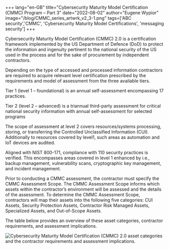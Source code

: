 +++
lang="en-GB"
title="Cybersecurity Maturity Model Certification (CMMC) Program – Part 3"
date="2022-08-02"
author="Eugene Wypior"
image="/blog/CMMC_series_artwrk_v2_3-1.png"
tags=['ABC security','CMMC', 'Cybersecurity Maturity Model Certifications', 'messaging security']
+++

Cybersecurity Maturity Model Certification (CMMC) 2.0 is a certification framework implemented by the US Department of Defence (DoD) to protect the information and ingenuity pertinent to the national security of the US used in the process and for the sake of procurement by independent contractors.

Depending on the type of accessed and processed information contractors are required to acquire relevant level certification prescribed by the requirements and model of assessment from the three available tiers.

Tier 1 (level 1 – foundational) is an annual self-assessment encompassing 17 practices.

Tier 2 (level 2 – advanced) is a triannual third-party assessment for critical national security information with annual self-assessment for selected programs

The scope of assessment at level 2 covers resources/systems processing, storing, or transferring the Controlled Unclassified Information (CUI). Additionally to resources covered by level1, such areas as automation and IoT devices are audited.

Aligned with NIST 800-171, compliance with 110 security practices is verified. This encompasses areas covered in level 1 enhanced by i.e., backup management, vulnerability scans, cryptographic key management, and incident management.

Prior to conducting a CMMC assessment, the contractor must specify the CMMC Assessment Scope. The CMMC Assessment Scope informs which assets within the contractor’s environment will be assessed and the details of the assessment. To determine the CMMC Assessment Scope, contractors will map their assets into the following five categories: CUI Assets, Security Protection Assets, Contractor Risk Managed Assets, Specialized Assets, and Out-of-Scope Assets.

The table below provides an overview of these asset categories, contractor requirements, and assessment implications.

![Cybersecurity Maturity Model Certification (CMMC) 2.0 asset categories and the contractor requirements and assessment implications.](/blog/CMMC-part3-table.png)